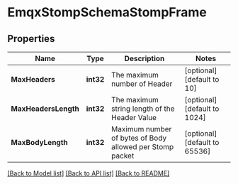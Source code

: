 # EmqxStompSchemaStompFrame

## Properties
Name | Type | Description | Notes
------------ | ------------- | ------------- | -------------
**MaxHeaders** | **int32** | The maximum number of Header | [optional] [default to 10]
**MaxHeadersLength** | **int32** | The maximum string length of the Header Value | [optional] [default to 1024]
**MaxBodyLength** | **int32** | Maximum number of bytes of Body allowed per Stomp packet | [optional] [default to 65536]

[[Back to Model list]](../README.md#documentation-for-models) [[Back to API list]](../README.md#documentation-for-api-endpoints) [[Back to README]](../README.md)

